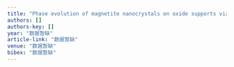 ```yaml
---
title: "Phase evolution of magnetite nanocrystals on oxide supports via template-free bismuth ferrite precursor approach"
authors: []
authors-key: []
year: "数据暂缺"
article-link: "数据暂缺"
venue: "数据暂缺"
bibex: "数据暂缺"
---
```

